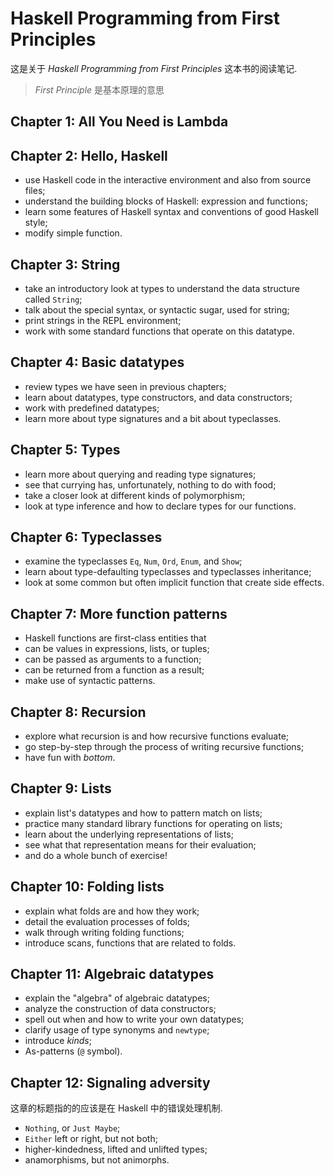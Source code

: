 # Haskell Programming from First Principles

这是关于 *Haskell Programming from First Principles* 这本书的阅读笔记.

> *First Principle* 是基本原理的意思

## Chapter 1: All You Need is Lambda

## Chapter 2: Hello, Haskell

- use Haskell code in the interactive environment and also from source files;
- understand the building blocks of Haskell: expression and functions;
- learn some features of Haskell syntax and conventions of good Haskell style;
- modify simple function.

## Chapter 3: String

- take an introductory look at types to understand the data structure called `String`;
- talk about the special syntax, or syntactic sugar, used for string;
- print strings in the REPL environment;
- work with some standard functions that operate on this datatype.

## Chapter 4: Basic datatypes

- review types we have seen in previous chapters;
- learn about datatypes, type constructors, and data constructors;
- work with predefined datatypes;
- learn more about type signatures and a bit about typeclasses.

## Chapter 5: Types

- learn more about querying and reading type signatures;
- see that currying has, unfortunately, nothing to do with food;
- take a closer look at different kinds of polymorphism;
- look at type inference and how to declare types for our functions.

## Chapter 6: Typeclasses

- examine the typeclasses `Eq`, `Num`, `Ord`, `Enum`, and `Show`;
- learn about type-defaulting typeclasses and typeclasses inheritance;
- look at some common but often implicit function that create side effects.

## Chapter 7: More function patterns

- Haskell functions are first-class entities that
- can be values in expressions, lists, or tuples;
- can be passed as arguments to a function;
- can be returned from a function as a result;
- make use of syntactic patterns.

## Chapter 8: Recursion

- explore what recursion is and how recursive functions evaluate;
- go step-by-step through the process of writing recursive functions;
- have fun with *bottom*.

## Chapter 9: Lists

- explain list's datatypes and how to pattern match on lists;
- practice many standard library functions for operating on lists;
- learn about the underlying representations of lists;
- see what that representation means for their evaluation;
- and do a whole bunch of exercise!

## Chapter 10: Folding lists

- explain what folds are and how they work;
- detail the evaluation processes of folds;
- walk through writing folding functions;
- introduce scans, functions that are related to folds.

## Chapter 11: Algebraic datatypes

- explain the "algebra" of algebraic datatypes;
- analyze the construction of data constructors;
- spell out when and how to write your own datatypes;
- clarify usage of type synonyms and `newtype`;
- introduce *kinds*;
- As-patterns (`@` symbol).

## Chapter 12: Signaling adversity

这章的标题指的的应该是在 Haskell 中的错误处理机制.

- `Nothing`, or `Just Maybe`;
- `Either` left or right, but not both;
- higher-kindedness, lifted and unlifted types;
- anamorphisms, but not animorphs.

